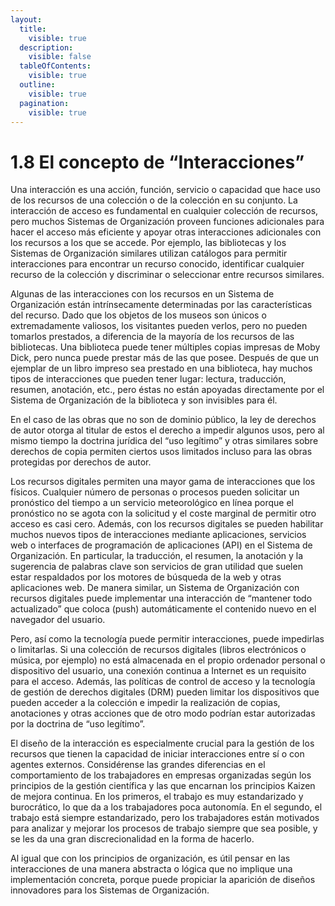 ```yaml
---
layout:
  title:
    visible: true
  description:
    visible: false
  tableOfContents:
    visible: true
  outline:
    visible: true
  pagination:
    visible: true
---
```


# 1.8 El concepto de “Interacciones”

Una interacción es una acción, función, servicio o capacidad que hace uso de los recursos de una colección o de la colección en su conjunto. La interacción de acceso es fundamental en cualquier colección de recursos, pero muchos Sistemas de Organización proveen funciones adicionales para hacer el acceso más eficiente y apoyar otras interacciones adicionales con los recursos a los que se accede. Por ejemplo, las bibliotecas y los Sistemas de Organización similares utilizan catálogos para permitir interacciones para encontrar un recurso conocido, identificar cualquier recurso de la colección y discriminar o seleccionar entre recursos similares.

Algunas de las interacciones con los recursos en un Sistema de Organización están intrínsecamente determinadas por las características del recurso. Dado que los objetos de los museos son únicos o extremadamente valiosos, los visitantes pueden verlos, pero no pueden tomarlos prestados, a diferencia de la mayoría de los recursos de las bibliotecas. Una biblioteca puede tener múltiples copias impresas de Moby Dick, pero nunca puede prestar más de las que posee. Después de que un ejemplar de un libro impreso sea prestado en una biblioteca, hay muchos tipos de interacciones que pueden tener lugar: lectura, traducción, resumen, anotación, etc., pero éstas no están apoyadas directamente por el Sistema de Organización de la biblioteca y son invisibles para él.

En el caso de las obras que no son de dominio público, la ley de derechos de autor otorga al titular de estos el derecho a impedir algunos usos, pero al mismo tiempo la doctrina jurídica del “uso legítimo” y otras similares sobre derechos de copia permiten ciertos usos limitados incluso para las obras protegidas por derechos de autor.

Los recursos digitales permiten una mayor gama de interacciones que los físicos. Cualquier número de personas o procesos pueden solicitar un pronóstico del tiempo a un servicio meteorológico en línea porque el pronóstico no se agota con la solicitud y el coste marginal de permitir otro acceso es casi cero. Además, con los recursos digitales se pueden habilitar muchos nuevos tipos de interacciones mediante aplicaciones, servicios web o interfaces de programación de aplicaciones (API) en el Sistema de Organización. En particular, la traducción, el resumen, la anotación y la sugerencia de palabras clave son servicios de gran utilidad que suelen estar respaldados por los motores de búsqueda de la web y otras aplicaciones web. De manera similar, un Sistema de Organización con recursos digitales puede implementar una interacción de “mantener todo actualizado” que coloca (push) automáticamente el contenido nuevo en el navegador del usuario.

Pero, así como la tecnología puede permitir interacciones, puede impedirlas o limitarlas. Si una colección de recursos digitales (libros electrónicos o música, por ejemplo) no está almacenada en el propio ordenador personal o dispositivo del usuario, una conexión continua a Internet es un requisito para el acceso. Además, las políticas de control de acceso y la tecnología de gestión de derechos digitales (DRM) pueden limitar los dispositivos que pueden acceder a la colección e impedir la realización de copias, anotaciones y otras acciones que de otro modo podrían estar autorizadas por la doctrina de “uso legítimo”.

El diseño de la interacción es especialmente crucial para la gestión de los recursos que tienen la capacidad de iniciar interacciones entre sí o con agentes externos. Considérense las grandes diferencias en el comportamiento de los trabajadores en empresas organizadas según los principios de la gestión científica y las que encarnan los principios Kaizen de mejora continua. En los primeros, el trabajo es muy estandarizado y burocrático, lo que da a los trabajadores poca autonomía. En el segundo, el trabajo está siempre estandarizado, pero los trabajadores están motivados para analizar y mejorar los procesos de trabajo siempre que sea posible, y se les da una gran discrecionalidad en la forma de hacerlo.

Al igual que con los principios de organización, es útil pensar en las interacciones de una manera abstracta o lógica que no implique una implementación concreta, porque puede propiciar la aparición de diseños innovadores para los Sistemas de Organización.
